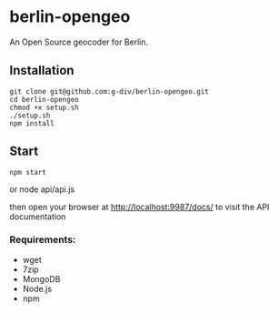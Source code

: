 berlin-opengeo
==============

An Open Source geocoder for Berlin.

## Installation
    git clone git@github.com:g-div/berlin-opengeo.git
    cd berlin-opengeo
    chmod +x setup.sh
    ./setup.sh
    npm install

## Start
    npm start
    
or
    node api/api.js

then open your browser at [http://localhost:9987/docs/](http://localhost:9987/docs/) to visit the API documentation


### Requirements:
- wget
- 7zip
- MongoDB
- Node.js
- npm